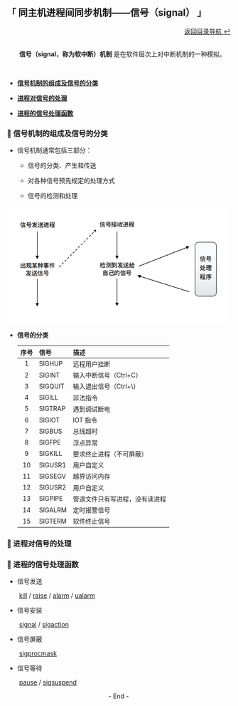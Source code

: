 ## 「 同主机进程间同步机制——信号（signal） 」

<div align="right">
    <a href="https://github.com/fmw666/Linux#-目录导航">返回目录导航 ↩</a>
</div>

<br>

&emsp;&emsp;**信号（signal，称为软中断）机制** 是在软件层次上对中断机制的一种模拟。

<br>

+ **[信号机制的组成及信号的分类](#-信号机制的组成及信号的分类)**

+ **[进程对信号的处理](#-进程对信号的处理)**

+ **[进程的信号处理函数](#-进程的信号处理函数)**

### 💬 信号机制的组成及信号的分类

+ 信号机制通常包括三部分：

    + 信号的分类、产生和传送

    + 对各种信号预先规定的处理方式

    + 信号的检测和处理

<div align=center>
    <img src="../../pics/信号机制组成.png" width=500>
</div>

+ **信号的分类**

    |序号|信号|描述|
    |:-:|:---|:--|
    |1|SIGHUP|远程用户挂断|
    |2|SIGINT|输入中断信号（Ctrl+C）|
    |3|SIGQUIT|输入退出信号（Ctrl+\）|
    |4|SIGILL|非法指令|
    |5|SIGTRAP|遇到调试断电|
    |6|SIGIOT|IOT 指令|
    |7|SIGBUS|总线超时|
    |8|SIGFPE|浮点异常|
    |9|SIGKILL|要求终止进程（不可屏蔽）|
    |10|SIGUSR1|用户自定义|
    |11|SIGSEGV|越界访问内存|
    |12|SIGUSR2|用户自定义|
    |13|SIGPIPE|管道文件只有写进程，没有读进程|
    |14|SIGALRM|定时报警信号|
    |15|SIGTERM|软件终止信号|

### 💬 进程对信号的处理



### 💬 进程的信号处理函数

+ 信号发送

&emsp;&emsp;[kill]() / [raise]() / [alarm]() / [ualarm]()

+ 信号安装

&emsp;&emsp;[signal]() / [sigaction]()

+ 信号屏蔽

&emsp;&emsp;[sigprocmask]()

+ 信号等待

&emsp;&emsp;[pause]() / [sigsuspend]()


<div align="center">
    - End -
</div>
